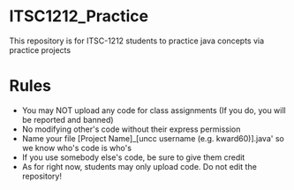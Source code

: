 # ITSC1212_Practice
This repository is for ITSC-1212 students to practice java concepts via practice projects

# Rules
- You may NOT upload any code for class assignments (If you do, you will be reported and banned)
- No modifying other's code without their express permission
- Name your file [Project Name]_[uncc username (e.g. kward60)].java' so we know who's code is who's
- If you use somebody else's code, be sure to give them credit
- As for right now, students may only upload code. Do not edit the repository!
